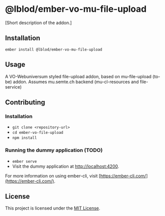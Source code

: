 @lblod/ember-vo-mu-file-upload
==============================================================================

[Short description of the addon.]

Installation
------------------------------------------------------------------------------

```
ember install @lblod/ember-vo-mu-file-upload
```


Usage
------------------------------------------------------------------------------

A VO-Webuniversum styled file-upload addon, based on mu-file-upload (to-be) addon.
Assumes mu.semte.ch backend (mu-cl-resources and file-service)


Contributing
------------------------------------------------------------------------------

### Installation

* `git clone <repository-url>`
* `cd ember-vo-file-upload`
* `npm install`

### Running the dummy application (TODO)

* `ember serve`
* Visit the dummy application at [http://localhost:4200](http://localhost:4200).

For more information on using ember-cli, visit [https://ember-cli.com/](https://ember-cli.com/).

License
------------------------------------------------------------------------------

This project is licensed under the [MIT License](LICENSE.md).

